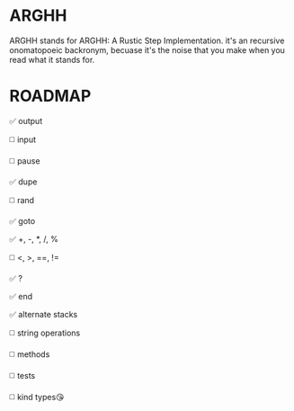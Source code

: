 ARGHH
=====

ARGHH stands for ARGHH: A Rustic Step Implementation. it's an recursive onomatopoeic backronym, becuase it's the noise that you make when you read what it stands for.

ROADMAP
=======

:white_check_mark: output

:white_medium_square: input

:white_medium_square: pause

:white_check_mark: dupe

:white_medium_square: rand

:white_check_mark: goto

:white_check_mark: +, -, *, /, %

:white_medium_square: <, >, ==, !=

:white_check_mark: ?

:white_check_mark: end

:white_check_mark: alternate stacks

:white_medium_square: string operations

:white_medium_square: methods

:white_medium_square: tests

:white_medium_square: kind types:kissing_heart:
